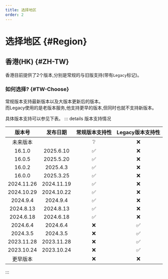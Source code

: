 ```yaml
---
title: 选择地区
order: 2
---
```


# 选择地区 {#Region}

## 香港(HK) {#ZH-TW}

香港目前提供了2个版本,分别是常规的与旧版支持(带有`Legacy`标记)。

### 如何选择? {#TW-Choose}

常规版本支持最新版本以及大版本更新后的版本。\
而Legacy使用的是老版本服务,他支持更早的版本,但同时也就不支持新版本。

具体版本支持可以参见下表。
::: details 版本支持情况

|                     版本号                    |                    发布日期                    |                                            常规版本支持性                                           |                                          Legacy版本支持性                                         |
| :----------------------------------------: | :----------------------------------------: | :------------------------------------------------------------------------------------------: | :------------------------------------------------------------------------------------------: |
|                    未来版本                    |                                            |             :grey_question:             |                              :x:                             |
|   16.1.0   |  2025.6.10 | :white_check_mark: |                              :x:                             |
|   16.0.5   |  2025.5.20 | :white_check_mark: |                              :x:                             |
|   16.0.2   |  2025.4.3  | :white_check_mark: |                              :x:                             |
|   16.0.0   |  2025.3.25 | :white_check_mark: |                              :x:                             |
| 2024.11.26 | 2024.11.19 | :white_check_mark: |                              :x:                             |
| 2024.10.29 | 2024.10.22 | :white_check_mark: |                              :x:                             |
|  2024.9.4  |  2024.9.4  | :white_check_mark: |                              :x:                             |
|  2024.8.13 |  2024.8.13 | :white_check_mark: |                              :x:                             |
|  2024.6.18 |  2024.6.18 | :white_check_mark: |                              :x:                             |
|  2024.6.4  |  2024.6.4  |                              :x:                             | :white_check_mark: |
|  2024.3.5  |  2024.3.5  |                              :x:                             | :white_check_mark: |
| 2023.11.28 | 2023.11.28 |                              :x:                             | :white_check_mark: |
| 2023.10.24 | 2023.10.24 |                              :x:                             | :white_check_mark: |
|                    更早版本                    |                                            |                              :x:                             |                              :x:                             |

:::
